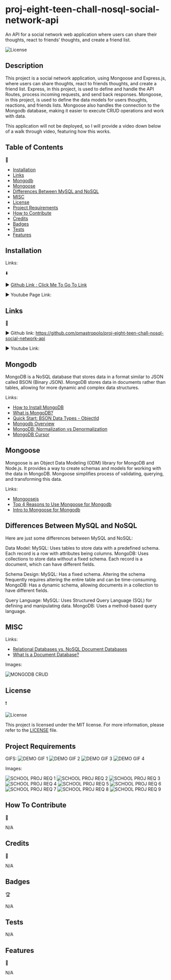 # proj-eight-teen-chall-nosql-social-network-api

An API for a social network web application where users can share their thoughts, react to friends’ thoughts, and create a friend list.

![License](https://img.shields.io/badge/license-MIT-pink.svg?style=for-the-badge)

## Description

This project is a social network application, using Mongoose and Express.js, where users can share thoughts, react to friends thoughts, and create a friend list. Express, in this project, is used to define and handle the API Routes, process incoming requests, and send back responses. Mongoose, in this project, is used to define the data models for users thoughts, reactions, and friends lists. Mongoose also handles the connection to the Mongodb database, making it easier to execute CRUD operations and work with data.

This application will not be deployed, so I will provide a video down below of a walk through video, featuring how this works.

## Table of Contents

:bookmark_tabs:

- [Installation](#installation)
- [Links](#links)
- [Mongodb](#mongodb)
- [Mongoose](#mongoose)
- [Differences Between MySQL and NoSQL](#differences-between-mysql-and-nosql)
- [MISC](misc)
- [License](#license)
- [Project Requirements](#project-requirements)
- [How to Contribute](#how-to-contribute)
- [Credits](#credits)
- [Badges](#badges)
- [Tests](#tests)
- [Features](#features)

## Installation

Links:

:arrow_down:

:arrow_forward: [Github Link : Click Me To Go To Link](https://github.com/pmastropolo/proj-eight-teen-chall-nosql-social-network-api)

:arrow_forward: Youtube Page Link:

## Links

:open_file_folder:

:arrow_forward: Github link: https://github.com/pmastropolo/proj-eight-teen-chall-nosql-social-network-api

:arrow_forward: Youtube Link:

## Mongodb

MongoDB is a NoSQL database that stores data in a format similar to JSON called BSON (Binary JSON). MongoDB stores data in documents rather than tables, allowing for more dynamic and complex data structures.

Links:

- [How to Install MongoDB](https://coding-boot-camp.github.io/full-stack/mongodb/how-to-install-mongodb)
- [What is MongoDB?](https://www.guru99.com/what-is-mongodb.html)
- [Quick Start: BSON Data Types - ObjectId](https://www.mongodb.com/developer/products/mongodb/bson-data-types-objectid/)
- [Mongodb Overview](https://www.tutorialspoint.com/mongodb/mongodb_overview.htm)
- [MongoDB: Normalization vs Denormalization](https://dev.to/damcosset/mongodb-normalization-vs-denormalization)
- [MongoDB Cursor](https://www.geeksforgeeks.org/mongodb-cursor/)

## Mongoose

Mongoose is an Object Data Modeling (ODM) library for MongoDB and Node.js. It provides a way to create schemas and models for working with the data in MongoDB. Mongoose simplifies process of validating, querying, and transforming this data.

Links:

- [Mongoosejs](https://mongoosejs.com/)
- [Top 4 Reasons to Use Mongoose for Mongodb](https://www.stackchief.com/blog/Top%204%20Reasons%20to%20Use%20Mongoose%20with%20MongoDB)
- [Intro to Mongoose for Mongodb](https://www.freecodecamp.org/news/introduction-to-mongoose-for-mongodb-d2a7aa593c57/#:~:text=Mongoose%20is%20an%20Object%20Data,library%20for%20MongoDB%20and%20Node.&text=It%20manages%20relationships%20between%20data,of%20those%20objects%20in%20MongoDB.)

## Differences Between MySQL and NoSQL

Here are just some differences between MySQL and NoSQL:

Data Model:
MySQL: Uses tables to store data with a predefined schema. Each record is a row with attributes being columns.
MongoDB: Uses collections to store data without a fixed schema. Each record is a document, which can have different fields.

Schema Design:
MySQL: Has a fixed schema. Altering the schema frequently requires altering the entire table and can be time-consuming.
MongoDB: Has a dynamic schema, allowing documents in a collection to have different fields.

Query Language:
MySQL: Uses Structured Query Language (SQL) for defining and manipulating data.
MongoDB: Uses a method-based query language.

## MISC

Links:

- [Relational Databases vs. NoSQL Document Databases](https://lennilobel.wordpress.com/2015/06/01/relational-databases-vs-nosql-document-databases/)
- [What Is a Document Database?](https://aws.amazon.com/nosql/document/)

Images:

![MONGODB CRUD](Images/crud-operations-mongodb.png)

## License

:heavy_exclamation_mark:

![License](https://img.shields.io/badge/license-MIT-pink.svg?style=for-the-badge)

This project is licensed under the MIT license. For more information, please refer to the [LICENSE](./LICENSE) file.

## Project Requirements

GIFS:
![DEMO GIF 1](Images/18-nosql-homework-demo-01.gif)
![DEMO GIF 2](Images/18-nosql-homework-demo-02.gif)
![DEMO GIF 3](Images/18-nosql-homework-demo-03.gif)
![DEMO GIF 4](Images/18-nosql-homework-demo-04.gif)

Images:

![SCHOOL PROJ REQ 1](Images/schoolscreenshot01.jpg)
![SCHOOL PROJ REQ 2](<Images/school screen 02.jpg>)
![SCHOOL PROJ REQ 3](<Images/school screen 03.jpg>)
![SCHOOL PROJ REQ 4](<Images/school screen 04.jpg>)
![SCHOOL PROJ REQ 5](<Images/school screen 05.jpg>)
![SCHOOL PROJ REQ 6](<Images/school screen 06.jpg>)
![SCHOOL PROJ REQ 7](<Images/school screen 07.jpg>)
![SCHOOL PROJ REQ 8](<Images/school screen 08.jpg>)
![SCHOOL PROJ REQ 9](<Images/school screen 09.jpg>)

## How To Contribute

:tada:

N/A

## Credits

:name_badge:

N/A

## Badges

:trophy:

N/A

## Tests

N/A

## Features

:sparkler:

N/A
